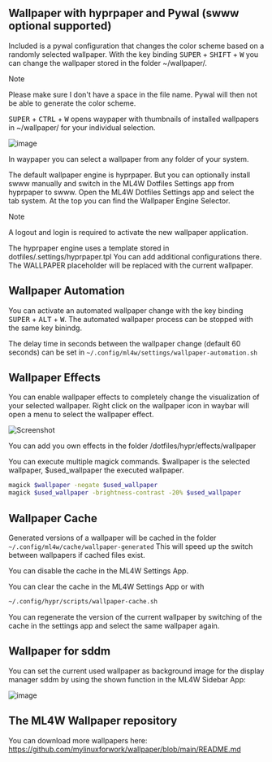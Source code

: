 ## Wallpaper with hyprpaper and Pywal (swww optional supported)

Included is a pywal configuration that changes the color scheme based on a randomly selected wallpaper. With the key binding <kbd>SUPER</kbd> + <kbd>SHIFT</kbd> + <kbd>W</kbd> you can change the wallpaper stored in the folder ~/wallpaper/. 

> [!NOTE]
> Please make sure I don't have a space in the file name. Pywal will then not be able to generate the color scheme.

<kbd>SUPER</kbd> + <kbd>CTRL</kbd> + <kbd>W</kbd> opens waypaper with thumbnails of installed wallpapers in ~/wallpaper/ for your individual selection. 

![image](/wallpapers.png)

In waypaper you can select a wallpaper from any folder of your system.

The default wallpaper engine is hyprpaper. But you can optionally install swww manually and switch in the ML4W Dotfiles Settings app from hyprpaper to swww.
Open the ML4W Dotfiles Settings app and select the tab system. At the top you can find the Wallpaper Engine Selector.

> [!NOTE]
> A logout and login is required to activate the new wallpaper application.

The hyprpaper engine uses a template stored in dotfiles/.settings/hyprpaper.tpl You can add additional configurations there. The WALLPAPER placeholder will be replaced with the current wallpaper.

## Wallpaper Automation

You can activate an automated wallpaper change with the key binding <kbd>SUPER</kbd> + <kbd>ALT</kbd> + <kbd>W</kbd>. The automated wallpaper process can be stopped with the same key binindg.

The delay time in seconds between the wallpaper change (default 60 seconds) can be set in `~/.config/ml4w/settings/wallpaper-automation.sh`

## Wallpaper Effects

You can enable wallpaper effects to completely change the visualization of your selected wallpaper. Right click on the wallpaper icon in waybar will open a menu to select the wallpaper effect.

![Screenshot](/wall-effect.png)

You can add you own effects in the folder /dotfiles/hypr/effects/wallpaper

You can execute multiple magick commands. $wallpaper is the selected wallpaper, $used_wallpaper the executed wallpaper.

```sh
magick $wallpaper -negate $used_wallpaper
magick $used_wallpaper -brightness-contrast -20% $used_wallpaper
```

## Wallpaper Cache

Generated versions of a wallpaper will be cached in the folder `~/.config/ml4w/cache/wallpaper-generated`
This will speed up the switch between wallpapers if cached files exist. 

You can disable the cache in the ML4W Settings App.

You can clear the cache in the ML4W Settings App or with 

```sh
~/.config/hypr/scripts/wallpaper-cache.sh
```

You can regenerate the version of the current wallpaper by switching of the cache in the settings app and select the same wallpaper again.

## Wallpaper for sddm

You can set the current used wallpaper as background image for the display manager sddm by using the shown function in the ML4W Sidebar App:

![image](/wall-sddm.png)

## The ML4W Wallpaper repository

You can download more wallpapers here: https://github.com/mylinuxforwork/wallpaper/blob/main/README.md

